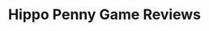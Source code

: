 ---
title: Hippo Penny Game Reviews
layout: scoredetail
permalink: /meta-score/the-last-friend
header:
  teaser: /assets/images/the-last-friend.jpg
  video:
    id: WIhzT4r_st0
    provider: youtube
---